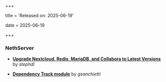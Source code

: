 +++

title = 'Released on: 2025-06-19'

date = 2025-06-19

+++

### NethServer

- **[Upgrade Nextcloud, Redis, MariaDB, and Collabora to Latest Versions](https://github.com/NethServer/dev/issues/7510)** by *stephdl*

- **[Dependency Track module](https://github.com/NethServer/dev/issues/7477)** by *gsanchietti*

